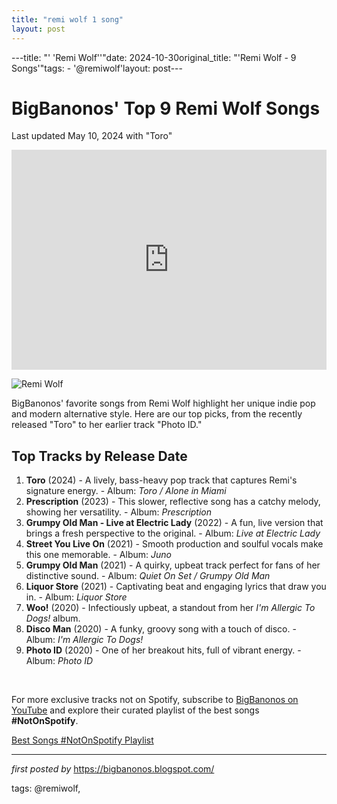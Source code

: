 ```yaml
---
title: "remi wolf 1 song"
layout: post
---
```

---title: "' 'Remi Wolf''"date: 2024-10-30original_title: "'Remi Wolf - 9 Songs'"tags:  - '@remiwolf'layout: post---<h1>BigBanonos' Top 9 Remi Wolf Songs</h1><p>Last updated May 10, 2024 with "Toro"</p> <iframe allow="autoplay; clipboard-write; encrypted-media; fullscreen; picture-in-picture" allowfullscreen="" frameborder="0" height="352" loading="lazy" src="https://open.spotify.com/embed/playlist/5va9HNjgdNKae64yfClLR9?utm_source=generator" width="100%"></iframe> <p><img alt="Remi Wolf" src="https://i0.wp.com/www.whatthefunkmag.com/wp-content/uploads/2020/12/remi3.jpg?resize=1024%2C1024&ssl=1" /></p> <p>BigBanonos' favorite songs from Remi Wolf highlight her unique indie pop and modern alternative style. Here are our top picks, from the recently released "Toro" to her earlier track "Photo ID." </p> <h2>Top Tracks by Release Date</h2><ol> <li><strong>Toro</strong> (2024) - A lively, bass-heavy pop track that captures Remi's signature energy. - Album: <em>Toro / Alone in Miami</em></li> <li><strong>Prescription</strong> (2023) - This slower, reflective song has a catchy melody, showing her versatility. - Album: <em>Prescription</em></li> <li><strong>Grumpy Old Man - Live at Electric Lady</strong> (2022) - A fun, live version that brings a fresh perspective to the original. - Album: <em>Live at Electric Lady</em></li> <li><strong>Street You Live On</strong> (2021) - Smooth production and soulful vocals make this one memorable. - Album: <em>Juno</em></li> <li><strong>Grumpy Old Man</strong> (2021) - A quirky, upbeat track perfect for fans of her distinctive sound. - Album: <em>Quiet On Set / Grumpy Old Man</em></li> <li><strong>Liquor Store</strong> (2021) - Captivating beat and engaging lyrics that draw you in. - Album: <em>Liquor Store</em></li> <li><strong>Woo!</strong> (2020) - Infectiously upbeat, a standout from her <em>I'm Allergic To Dogs!</em> album.</li> <li><strong>Disco Man</strong> (2020) - A funky, groovy song with a touch of disco. - Album: <em>I'm Allergic To Dogs!</em></li> <li><strong>Photo ID</strong> (2020) - One of her breakout hits, full of vibrant energy. - Album: <em>Photo ID</em></li></ol> <!--Tags for SEO--><p><br /></p><!--Subscribe and Playlist Links--><div>    <p>For more exclusive tracks not on Spotify, subscribe to <a href="https://www.youtube.com/@BigBanonos" target="_blank">BigBanonos on YouTube</a> and explore their curated playlist of the best songs <strong>#NotOnSpotify</strong>.</p>    <p><a href="https://www.youtube.com/playlist?list=PLtuNtuTatqI0kFahUCbtbfenC_ET5O_tr" target="_blank">Best Songs #NotOnSpotify Playlist<br /></a></p></div><hr /><p><em>first posted by</em> <a href="https://bigbanonos.blogspot.com/" rel="noopener" target="_new">https://bigbanonos.blogspot.com/</a></p><p>tags: @remiwolf,</p>